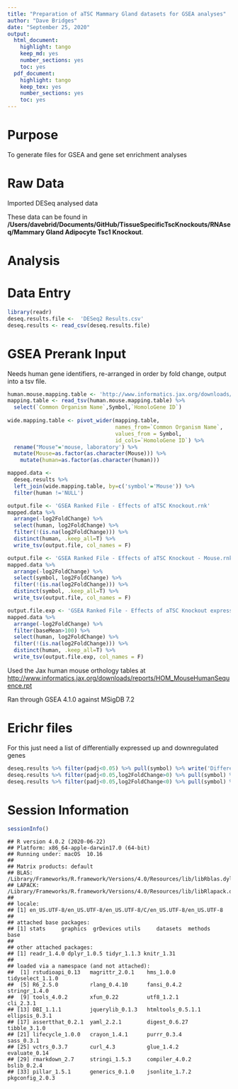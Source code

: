 ```yaml
---
title: "Preparation of aTSC Mammary Gland datasets for GSEA analyses"
author: "Dave Bridges"
date: "September 25, 2020"
output:
  html_document:
    highlight: tango
    keep_md: yes
    number_sections: yes
    toc: yes
  pdf_document:
    highlight: tango
    keep_tex: yes
    number_sections: yes
    toc: yes
---
```




# Purpose

To generate files for GSEA and gene set enrichment analyses

# Raw Data

Imported DESeq analysed data

These data can be found in **/Users/davebrid/Documents/GitHub/TissueSpecificTscKnockouts/RNAseq/Mammary Gland Adipocyte Tsc1 Knockout**.  

# Analysis

# Data Entry


```r
library(readr)
deseq.results.file <-  'DESeq2 Results.csv'
deseq.results <- read_csv(deseq.results.file)
```

# GSEA Prerank Input

Needs human gene identifiers, re-arranged in order by fold change, output into a tsv file.


```r
human.mouse.mapping.table <- 'http://www.informatics.jax.org/downloads/reports/HOM_MouseHumanSequence.rpt'
mapping.table <- read_tsv(human.mouse.mapping.table) %>%
  select(`Common Organism Name`,Symbol,`HomoloGene ID`) 
  
wide.mapping.table <- pivot_wider(mapping.table,
                                  names_from=`Common Organism Name`,
                                  values_from = Symbol,
                                  id_cols=`HomoloGene ID`) %>%
  rename("Mouse"='mouse, laboratory') %>%
  mutate(Mouse=as.factor(as.character(Mouse))) %>%
    mutate(human=as.factor(as.character(human)))

mapped.data <-
  deseq.results %>%
  left_join(wide.mapping.table, by=c('symbol'='Mouse')) %>%
  filter(human !='NULL')

output.file <- 'GSEA Ranked File - Effects of aTSC Knockout.rnk'
mapped.data %>%
  arrange(-log2FoldChange) %>%
  select(human, log2FoldChange) %>%
  filter(!(is.na(log2FoldChange))) %>%
  distinct(human, .keep_all=T) %>%
  write_tsv(output.file, col_names = F)

output.file <- 'GSEA Ranked File - Effects of aTSC Knockout - Mouse.rnk'
mapped.data %>%
  arrange(-log2FoldChange) %>%
  select(symbol, log2FoldChange) %>%
  filter(!(is.na(log2FoldChange))) %>%
  distinct(symbol, .keep_all=T) %>%
  write_tsv(output.file, col_names = F)

output.file.exp <- 'GSEA Ranked File - Effects of aTSC Knockout expressed.rnk'
mapped.data %>%
  arrange(-log2FoldChange) %>%
  filter(baseMean>100) %>%
  select(human, log2FoldChange) %>%
  filter(!(is.na(log2FoldChange))) %>%
  distinct(human, .keep_all=T) %>%
  write_tsv(output.file.exp, col_names = F)
```

Used the Jax human mouse orthology tables at http://www.informatics.jax.org/downloads/reports/HOM_MouseHumanSequence.rpt

Ran through GSEA 4.1.0 against MSigDB 7.2

# Erichr files

For this just need a list of differentially expressed up and downregulated genes


```r
deseq.results %>% filter(padj<0.05) %>% pull(symbol) %>% write('Differentially expressed genes.txt')
deseq.results %>% filter(padj<0.05,log2FoldChange>0) %>% pull(symbol) %>% write('Differentially expressed upregulated genes.txt')
deseq.results %>% filter(padj<0.05,log2FoldChange<0) %>% pull(symbol) %>% write('Differentially expressed downregulated genes.txt')
```


# Session Information


```r
sessionInfo()
```

```
## R version 4.0.2 (2020-06-22)
## Platform: x86_64-apple-darwin17.0 (64-bit)
## Running under: macOS  10.16
## 
## Matrix products: default
## BLAS:   /Library/Frameworks/R.framework/Versions/4.0/Resources/lib/libRblas.dylib
## LAPACK: /Library/Frameworks/R.framework/Versions/4.0/Resources/lib/libRlapack.dylib
## 
## locale:
## [1] en_US.UTF-8/en_US.UTF-8/en_US.UTF-8/C/en_US.UTF-8/en_US.UTF-8
## 
## attached base packages:
## [1] stats     graphics  grDevices utils     datasets  methods   base     
## 
## other attached packages:
## [1] readr_1.4.0 dplyr_1.0.5 tidyr_1.1.3 knitr_1.31 
## 
## loaded via a namespace (and not attached):
##  [1] rstudioapi_0.13   magrittr_2.0.1    hms_1.0.0         tidyselect_1.1.0 
##  [5] R6_2.5.0          rlang_0.4.10      fansi_0.4.2       stringr_1.4.0    
##  [9] tools_4.0.2       xfun_0.22         utf8_1.2.1        cli_2.3.1        
## [13] DBI_1.1.1         jquerylib_0.1.3   htmltools_0.5.1.1 ellipsis_0.3.1   
## [17] assertthat_0.2.1  yaml_2.2.1        digest_0.6.27     tibble_3.1.0     
## [21] lifecycle_1.0.0   crayon_1.4.1      purrr_0.3.4       sass_0.3.1       
## [25] vctrs_0.3.7       curl_4.3          glue_1.4.2        evaluate_0.14    
## [29] rmarkdown_2.7     stringi_1.5.3     compiler_4.0.2    bslib_0.2.4      
## [33] pillar_1.5.1      generics_0.1.0    jsonlite_1.7.2    pkgconfig_2.0.3
```
